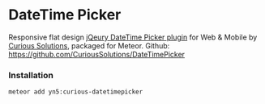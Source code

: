 # DateTime Picker

Responsive flat design [jQeury DateTime Picker plugin](http://curioussolutions.github.io/DateTimePicker) for Web & Mobile by [Curious Solutions](http://curioussolutions.in/), packaged for Meteor. Github: https://github.com/CuriousSolutions/DateTimePicker

### Installation

```bash
meteor add yn5:curious-datetimepicker
```
